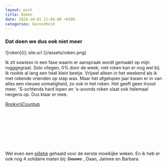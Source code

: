 ```yaml
---
layout: post
title: Roken
date: 2020-10-01 21:04:00 +0100
categories: Gezondheid
---
```


### Dat doen we dus ook niet meer

![roken]({{ site.url }}/assets/roken.png)  

Ik zit sowieso in een fase waarin er aanspraak wordt gemaakt op mijn rugggegraat. Solo vliegen,
0% door de week; niet roken kan er nog wel bij.
Ik rookte al lang een héél klein beetje. Vrijwel alleen in het weekend als ik met rokende vrienden op stap was.
Maar het afgelopen jaar kwam er in van alles een nieuwe onmatigheid, zo ook in het roken. Het geeft geen troost meer. 'S-ochtends hard lopen en 's-avonds roken slaat ook helemaal nergens op. Dus klaar er mee.

<div data-type="countup" data-id="180962" class="tickcounter" style="width: 100%; position: relative; padding-bottom: 25%"><a href="//www.tickcounter.com/countup/180962/rookvrij" title="Rookvrij">Rookvrij</a><a href="//www.tickcounter.com/countup" title="Countup">Countup</a></div><script>(function(d, s, id) { var js, pjs = d.getElementsByTagName(s)[0]; if (d.getElementById(id)) return; js = d.createElement(s); js.id = id; js.src = "//www.tickcounter.com/static/js/loader.js"; pjs.parentNode.insertBefore(js, pjs); }(document, "script", "tickcounter-sdk"));</script>

Wel even een [pilletje](https://www.farmacotherapeutischkompas.nl/bladeren/preparaatteksten/v/varenicline) gehaald voor de eerste moeikijke weken. En ik heb er ook nog 4 solidaire maten bij: ~~Douwe~~ , Daan, Jaimee en Barbara.

<script>

/*
Count up from any date script-
By JavaScript Kit (www.javascriptkit.com)
Over 200+ free scripts here!
*/

var montharray=new Array("Jan","Feb","Mar","Apr","May","Jun","Jul","Aug","Sep","Oct","Nov","Dec")

function countup(yr,m,d){
var today=new Date()
var todayy=today.getYear()
if (todayy < 1000)
todayy+=1900
var todaym=today.getMonth()
var todayd=today.getDate()
var todaystring=montharray[todaym]+" "+todayd+", "+todayy
var paststring=montharray[m-1]+" "+d+", "+yr
var difference=(Math.round((Date.parse(todaystring)-Date.parse(paststring))/(24*60*60*1000))*1)
difference+=" days"
document.write("En dat gaat nu "+difference+" dagen geleden !")
}
//enter the count up date using the format year/month/day
countup(2020,10,01)
</script>
